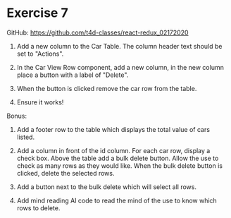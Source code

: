 # Exercise 7

GitHub: https://github.com/t4d-classes/react-redux_02172020

1. Add a new column to the Car Table. The column header text should be set to "Actions".

2. In the Car View Row component, add a new column, in the new column place a button with a label of "Delete".

3. When the button is clicked remove the car row from the table.

4. Ensure it works!

Bonus:

1. Add a footer row to the table which displays the total value of cars listed.

2. Add a column in front of the id column. For each car row, display a check box. Above the table add a bulk delete button. Allow the use to check as many rows as they would like. When the bulk delete button is clicked, delete the selected rows.

3. Add a button next to the bulk delete which will select all rows.

4. Add mind reading AI code to read the mind of the use to know which rows to delete.